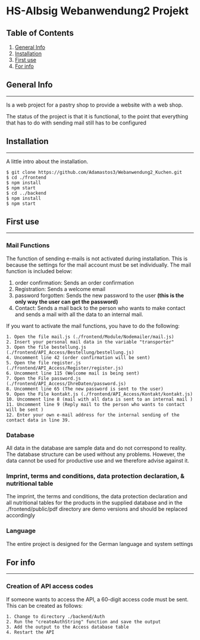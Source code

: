 # HS-Albsig Webanwendung2 Projekt

## Table of Contents

1. [General Info](#general-info)
2. [Installation](#installation)
3. [First use](#first-use)
4. [For info](#for-info)

## General Info

---

Is a web project for a pastry shop to provide a website with a web shop.

The status of the project is that it is functional, to the point that everything that has to do with sending mail still has to be configured

## Installation

---

A little intro about the installation.

```
$ git clone https://github.com/Adamastos3/Webanwendung2_Kuchen.git
$ cd ./frontend
$ npm install
$ npm start
$ cd ../backend
$ npm install
$ npm start
```

## First use

---

### Mail Functions

The function of sending e-mails is not activated during installation. This is because the settings for the mail account must be set individually.
The mail function is included below:

1. order confirmation: Sends an order confirmation
2. Registration: Sends a welcome email
3. password forgotten: Sends the new password to the user **(this is the only way the user can get the password)**
4. Contact: Sends a mail back to the person who wants to make contact and sends a mail with all the data to an internal mail.

If you want to activate the mail functions, you have to do the following:

```
1. Open the file mail.js (./frontend/Module/Nodemailer/mail.js)
2. Insert your personal mail data in the variable "transporter"
3. Open the file bestellung.js (./frontend/API_Access/Bestellung/bestellung.js)
4. Uncomment line 42 (order confirmation will be sent)
5. Open the file register.js (./frontend/API_Access/Register/register.js)
6. Uncomment line 115 (Welcome mail is being sent)
7. Open the File password.js (./frontend/API_Access/IhreDaten/password.js)
8. Uncomment line 65 (The new password is sent to the user)
9. Open the File kontakt.js (./frontend/API_Access/Kontakt/kontakt.js)
10. Uncomment line 8 (mail with all data is sent to an internal mail )
11. Uncomment line 9 (Reply mail to the person who wants to contact will be sent )
12. Enter your own e-mail address for the internal sending of the contact data in line 39.
```

### Database

All data in the database are sample data and do not correspond to reality. The database structure can be used without any problems. However, the data cannot be used for productive use and we therefore advise against it.

### Imprint, terms and conditions, data protection declaration, & nutritional table

The imprint, the terms and conditions, the data protection declaration and all nutritional tables for the products in the supplied database and in the ./frontend/public/pdf directory are demo versions and should be replaced accordingly

### Language

The entire project is designed for the German language and system settings

## For info

---

### Creation of API access codes

If someone wants to access the API, a 60-digit access code must be sent.
This can be created as follows:

```
1. Change to directory ./backend/Auth
2. Run the "createAuthString" function and save the output
3. Add the output to the Access database table
4. Restart the API

```
